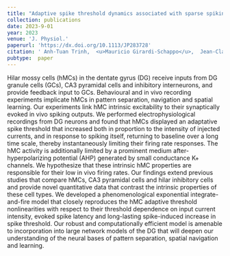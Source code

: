 ```yaml
---
title: "Adaptive spike threshold dynamics associated with sparse spiking of hilar mossy cells are captured by a simple model"
collection: publications
date: 2023-9-01
year: 2023
venue: 'J. Physiol.'
paperurl: 'https://dx.doi.org/10.1113/JP283728'
citation: ' Anh-Tuan Trinh,  <u>Mauricio Girardi-Schappo</u>,  Jean-Claude Béïque,  André Longtin,  Leonard Maler,  (2023):<i>Adaptive spike threshold dynamics associated with sparse spiking of hilar mossy cells are captured by a simple model.</i> <b>J. Physiol. 601</b>: 4397--4422.'
pubtype:  paper
---
```

Hilar mossy cells (hMCs) in the dentate gyrus (DG) receive inputs from DG granule cells (GCs), CA3 pyramidal cells and inhibitory interneurons, and provide feedback input to GCs. Behavioural and in vivo recording experiments implicate hMCs in pattern separation, navigation and spatial learning. Our experiments link hMC intrinsic excitability to their synaptically evoked in vivo spiking outputs. We performed electrophysiological recordings from DG neurons and found that hMCs displayed an adaptative spike threshold that increased both in proportion to the intensity of injected currents, and in response to spiking itself, returning to baseline over a long time scale, thereby instantaneously limiting their firing rate responses. The hMC activity is additionally limited by a prominent medium after-hyperpolarizing potential (AHP) generated by small conductance K+ channels. We hypothesize that these intrinsic hMC properties are responsible for their low in vivo firing rates. Our findings extend previous studies that compare hMCs, CA3 pyramidal cells and hilar inhibitory cells and provide novel quantitative data that contrast the intrinsic properties of these cell types. We developed a phenomenological exponential integrate-and-fire model that closely reproduces the hMC adaptive threshold nonlinearities with respect to their threshold dependence on input current intensity, evoked spike latency and long-lasting spike-induced increase in spike threshold. Our robust and computationally efficient model is amenable to incorporation into large network models of the DG that will deepen our understanding of the neural bases of pattern separation, spatial navigation and learning.